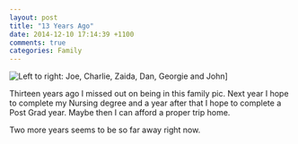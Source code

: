 ```yaml
---
layout: post
title: "13 Years Ago"
date: 2014-12-10 17:14:39 +1100
comments: true
categories: Family
---
```

![Left to right: Joe, Charlie, Zaida, Dan, Georgie and John]({{http://tregeagle.com}}/images/photos/2001-my-family.jpg)]


Thirteen years ago I missed out on being in this family pic. Next year I hope to complete my Nursing degree and a year after that I hope to complete a Post Grad year. Maybe then I can afford a proper trip home. 

Two more years seems to be so far away right now. 
